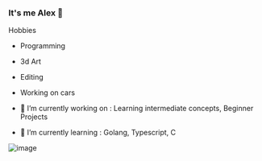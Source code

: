 ### It's me Alex 👋

Hobbies
- Programming
- 3d Art
- Editing
- Working on cars

- 🔭 I’m currently working on : Learning intermediate concepts, Beginner Projects
- 🌱 I’m currently learning : Golang, Typescript, C

![image](https://media.tenor.com/wL59aqQiwzAAAAAd/cat-kitty.gif)
